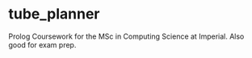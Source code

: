 # tube_planner

Prolog Coursework for the MSc in Computing Science at Imperial. Also good for exam prep.
